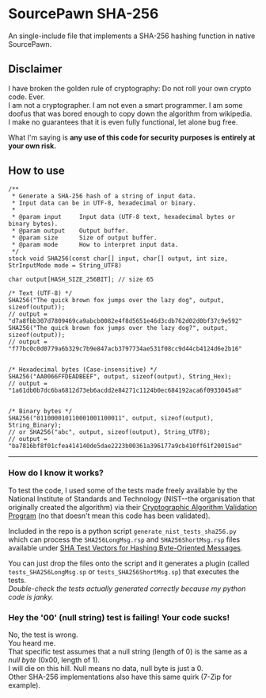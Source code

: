 # SourcePawn SHA-256
An single-include file that implements a SHA-256 hashing function in native SourcePawn.  


## Disclaimer
I have broken the golden rule of cryptography: Do not roll your own crypto code. Ever.  
I am not a cryptographer. I am not even a smart programmer. I am some doofus that was bored enough to copy down the algorithm from wikipedia.  
I make no guarantees that it is even fully functional, let alone bug free.  

What I\'m saying is **any use of this code for security purposes is entirely at your own risk.**


## How to use
```sourcepawn
/**
 * Generate a SHA-256 hash of a string of input data.
 * Input data can be in UTF-8, hexadecimal or binary.
 *
 * @param input     Input data (UTF-8 text, hexadecimal bytes or binary bytes).
 * @param output    Output buffer.
 * @param size      Size of output buffer.
 * @param mode      How to interpret input data.
 */
stock void SHA256(const char[] input, char[] output, int size, StrInputMode mode = String_UTF8)

char output[HASH_SIZE_256BIT]; // size 65

/* Text (UTF-8) */
SHA256("The quick brown fox jumps over the lazy dog", output, sizeof(output));
// output = "d7a8fbb307d7809469ca9abcb0082e4f8d5651e46d3cdb762d02d0bf37c9e592"
SHA256("The quick brown fox jumps over the lazy dog?", output, sizeof(output));
// output = "f77bc0c0d0779a6b329c7b9e847acb3797734ae531f08cc9d44cb4124d6e2b16"


/* Hexadecimal bytes (Case-insensitive) */
SHA256("AA0066FFDEADBEEF", output, sizeof(output), String_Hex);
// output = "1a61db0b7dc6ba6812d73eb6acdd2e84271c1124b0ec684192aca6f0933045a8"


/* Binary bytes */
SHA256("011000010110001001100011", output, sizeof(output), String_Binary);
// or SHA256("abc", output, sizeof(output), String_UTF8);
// output = "ba7816bf8f01cfea414140de5dae2223b00361a396177a9cb410ff61f20015ad"
```

<hr />

### How do I know it works?
To test the code, I used some of the tests made freely available by the National Institute of Standards and Technology (NIST--the organisation that originally created the algorithm) via their [Cryptographic Algorithm Validation Program](https://csrc.nist.gov/Projects/Cryptographic-Algorithm-Validation-Program/Secure-Hashing "Cryptographic Algorithm Validation Program") (no that doesn\'t mean this code has been validated).  

Included in the repo is a python script `generate_nist_tests_sha256.py` which can process the `SHA256LongMsg.rsp` and `SHA256ShortMsg.rsp` files available under [SHA Test Vectors for Hashing Byte-Oriented Messages](https://csrc.nist.gov/CSRC/media/Projects/Cryptographic-Algorithm-Validation-Program/documents/shs/shabytetestvectors.zip "SHA Test Vectors for Hashing Byte-Oriented Messages").  

You can just drop the files onto the script and it generates a plugin (called `tests_SHA256LongMsg.sp` or `tests_SHA256ShortMsg.sp`) that executes the tests.  
*Double-check the tests actually generated correctly because my python code is janky.*  


### Hey the \'00\' (null string) test is failing! Your code sucks!
No, the test is wrong.  
You heard me.  
That specific test assumes that a null string (length of 0) is the same as a *null byte* (0x00, length of 1).  
I will die on this hill. Null means no data, null byte is just a 0.  
Other SHA-256 implementations also have this same quirk (7-Zip for example).  

